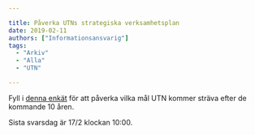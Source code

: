 ```yaml
---

title: Påverka UTNs strategiska verksamhetsplan
date: 2019-02-11
authors: ["Informationsansvarig"]
tags:
  - "Arkiv"
  - "Alla"
  - "UTN"

---
```


Fyll i [denna enkät](https://goo.gl/forms/LS5CkQtXuxIOEgxg1) för att påverka vilka mål UTN kommer sträva efter de kommande 10 åren.


Sista svarsdag är 17/2 klockan 10:00.